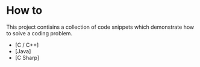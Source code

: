 # How to
This project contiains a collection of code snippets which demonstrate how to solve a coding problem.

- [C / C++]
- [Java]
- [C Sharp]
